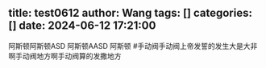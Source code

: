 title: test0612
author: Wang
tags: []
categories: []
date: 2024-06-12 17:21:00
---
阿斯顿阿斯顿ASD 阿斯顿AASD 阿斯顿
#手动阀手动阀上帝发誓的发生大是大非啊手动阀地方啊手动阀算的发撒地方